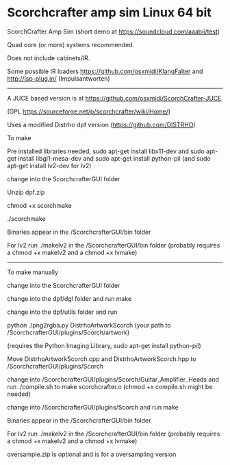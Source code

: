 # Scorchcrafter amp sim Linux 64 bit


ScorchCrafter Amp Sim (short demo at https://soundcloud.com/aaabii/test)

Quad core (or more) systems recommended.

Does not include cabinets/IR.

Some possible IR loaders https://github.com/osxmidi/KlangFalter and http://lsp-plug.in/ (Impulsantworten)

-----

A JUCE based version is at https://github.com/osxmidi/ScorchCrafter-JUCE

(GPL https://sourceforge.net/p/scorchcrafter/wiki/Home/) 

Uses a modified Distrho dpf version (https://github.com/DISTRHO)

To make

Pre installed libraries needed, sudo apt-get install libx11-dev and sudo apt-get install libgl1-mesa-dev and sudo apt-get install python-pil (and sudo apt-get install lv2-dev for lv2)

change into the ScorchcrafterGUI folder

Unzip dpf.zip

chmod +x scorchmake

./scorchmake

Binaries appear in the /ScorchcrafterGUI/bin folder

For lv2 run ./makelv2 in the /ScorchcrafterGUI/bin folder (probably requires a chmod +x makelv2 and a chmod +x lvmake)

-------

To make manually

change into the ScorchcrafterGUI folder

change into the dpf/dgl folder and run make

change into the dpf/utils folder and run

python ./png2rgba.py DistrhoArtworkScorch (your path to /ScorchcrafterGUI/plugins/Scorch/artwork)

(requires the Python Imaging Library, sudo apt-get install python-pil)

Move DistrhoArtworkScorch.cpp and DistrhoArtworkScorch.hpp to /ScorchcrafterGUI/plugins/Scorch

change into /ScorchcrafterGUI/plugins/Scorch/Guitar_Amplifier_Heads and run ./compile.sh to make scorchcrafter.o (chmod +x compile.sh might be needed)

change into /ScorchcrafterGUI/plugins/Scorch and run make

Binaries appear in the /ScorchcrafterGUI/bin folder

For lv2 run ./makelv2 in the /ScorchcrafterGUI/bin folder (probably requires a chmod +x makelv2 and a chmod +x lvmake)

oversample.zip is optional and is for a oversampling version



